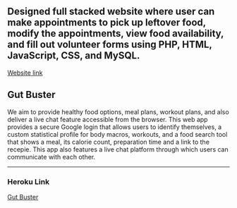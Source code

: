 ## Designed full stacked website where user can make appointments to pick up leftover food, modify the appointments, view food availability, and fill out volunteer forms using PHP, HTML, JavaScript, CSS, and MySQL. 
[Website link](https://web.njit.edu/~np575/IT-202/fallproject/publicpage.php/)
 ## Gut Buster
We aim to provide healthy food options, meal plans, workout plans, and also deliver a live chat feature accessible from the browser. This web app provides a secure Google login that allows users to identify themselves, a custom statistical profile for body macros, workouts, and a food search tool that shows a meal, its calorie count, preparation time and a link to the recepie. This app also features a live chat platform through which users can communicate with each other.

***
### Heroku Link
[Gut Buster](http://gut-buster-v2.herokuapp.com/)
